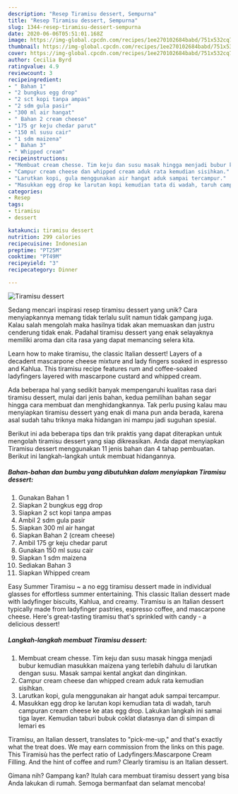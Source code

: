 ```yaml
---
description: "Resep Tiramisu dessert, Sempurna"
title: "Resep Tiramisu dessert, Sempurna"
slug: 1344-resep-tiramisu-dessert-sempurna
date: 2020-06-06T05:51:01.168Z
image: https://img-global.cpcdn.com/recipes/1ee270102684babd/751x532cq70/tiramisu-dessert-foto-resep-utama.jpg
thumbnail: https://img-global.cpcdn.com/recipes/1ee270102684babd/751x532cq70/tiramisu-dessert-foto-resep-utama.jpg
cover: https://img-global.cpcdn.com/recipes/1ee270102684babd/751x532cq70/tiramisu-dessert-foto-resep-utama.jpg
author: Cecilia Byrd
ratingvalue: 4.9
reviewcount: 3
recipeingredient:
- " Bahan 1"
- "2 bungkus egg drop"
- "2 sct kopi tanpa ampas"
- "2 sdm gula pasir"
- "300 ml air hangat"
- " Bahan 2 cream cheese"
- "175 gr keju chedar parut"
- "150 ml susu cair"
- "1 sdm maizena"
- " Bahan 3"
- " Whipped cream"
recipeinstructions:
- "Membuat cream chesse. Tim keju dan susu masak hingga menjadi bubur kemudian masukkan maizena yang terlebih dahulu di larutkan dengan susu. Masak sampai kental angkat dan dinginkan."
- "Campur cream cheese dan whipped cream aduk rata kemudian sisihkan."
- "Larutkan kopi, gula menggunakan air hangat aduk sampai tercampur."
- "Masukkan egg drop ke larutan kopi kemudian tata di wadah, taruh campuran cream cheese ke atas egg drop. Lakukan langkah ini samai tiga layer. Kemudian taburi bubuk coklat diatasnya dan di simpan di lemari es"
categories:
- Resep
tags:
- tiramisu
- dessert

katakunci: tiramisu dessert 
nutrition: 299 calories
recipecuisine: Indonesian
preptime: "PT25M"
cooktime: "PT49M"
recipeyield: "3"
recipecategory: Dinner

---
```



![Tiramisu dessert](https://img-global.cpcdn.com/recipes/1ee270102684babd/751x532cq70/tiramisu-dessert-foto-resep-utama.jpg)

Sedang mencari inspirasi resep tiramisu dessert yang unik? Cara menyiapkannya memang tidak terlalu sulit namun tidak gampang juga. Kalau salah mengolah maka hasilnya tidak akan memuaskan dan justru cenderung tidak enak. Padahal tiramisu dessert yang enak selayaknya memiliki aroma dan cita rasa yang dapat memancing selera kita.

Learn how to make tiramisu, the classic Italian dessert! Layers of a decadent mascarpone cheese mixture and lady fingers soaked in espresso and Kahlua. This tiramisu recipe features rum and coffee-soaked ladyfingers layered with mascarpone custard and whipped cream.

Ada beberapa hal yang sedikit banyak mempengaruhi kualitas rasa dari tiramisu dessert, mulai dari jenis bahan, kedua pemilihan bahan segar hingga cara membuat dan menghidangkannya. Tak perlu pusing kalau mau menyiapkan tiramisu dessert yang enak di mana pun anda berada, karena asal sudah tahu triknya maka hidangan ini mampu jadi suguhan spesial.


Berikut ini ada beberapa tips dan trik praktis yang dapat diterapkan untuk mengolah tiramisu dessert yang siap dikreasikan. Anda dapat menyiapkan Tiramisu dessert menggunakan 11 jenis bahan dan 4 tahap pembuatan. Berikut ini langkah-langkah untuk membuat hidangannya.

<!--inarticleads1-->

##### Bahan-bahan dan bumbu yang dibutuhkan dalam menyiapkan Tiramisu dessert:

1. Gunakan  Bahan 1
1. Siapkan 2 bungkus egg drop
1. Siapkan 2 sct kopi tanpa ampas
1. Ambil 2 sdm gula pasir
1. Siapkan 300 ml air hangat
1. Siapkan  Bahan 2 (cream cheese)
1. Ambil 175 gr keju chedar parut
1. Gunakan 150 ml susu cair
1. Siapkan 1 sdm maizena
1. Sediakan  Bahan 3
1. Siapkan  Whipped cream


Easy Summer Tiramisu ~ a no egg tiramisu dessert made in individual glasses for effortless summer entertaining. This classic Italian dessert made with ladyfinger biscuits, Kahlua, and creamy. Tiramisu is an Italian dessert typically made from ladyfinger pastries, espresso coffee, and mascarpone cheese. Here&#39;s great-tasting tiramisu that&#39;s sprinkled with candy - a delicious dessert! 

<!--inarticleads2-->

##### Langkah-langkah membuat Tiramisu dessert:

1. Membuat cream chesse. Tim keju dan susu masak hingga menjadi bubur kemudian masukkan maizena yang terlebih dahulu di larutkan dengan susu. Masak sampai kental angkat dan dinginkan.
1. Campur cream cheese dan whipped cream aduk rata kemudian sisihkan.
1. Larutkan kopi, gula menggunakan air hangat aduk sampai tercampur.
1. Masukkan egg drop ke larutan kopi kemudian tata di wadah, taruh campuran cream cheese ke atas egg drop. Lakukan langkah ini samai tiga layer. Kemudian taburi bubuk coklat diatasnya dan di simpan di lemari es


Tiramisu, an Italian dessert, translates to &#34;pick-me-up,&#34; and that&#39;s exactly what the treat does. We may earn commission from the links on this page. This Tiramisù has the perfect ratio of Ladyfingers:Mascarpone Cream Filling. And the hint of coffee and rum? Clearly tiramisu is an Italian dessert. 

Gimana nih? Gampang kan? Itulah cara membuat tiramisu dessert yang bisa Anda lakukan di rumah. Semoga bermanfaat dan selamat mencoba!
